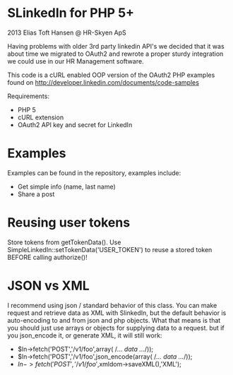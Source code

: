SLinkedIn for PHP 5+
=========
 2013   Elias Toft Hansen    @    HR-Skyen ApS
 
 Having problems with older 3rd party linkedin API's we decided
 that it was about time we migrated to OAuth2 and rewrote a proper sturdy 
 integration we could use in our HR Management software.
 
 This code is a cURL enabled OOP version of the OAuth2 PHP examples found on
 http://developer.linkedin.com/documents/code-samples
 
 Requirements:
  * PHP 5
  * cURL extension
  * OAuth2 API key and secret for LinkedIn
 
 
Examples
=========
Examples can be found in the repository, examples include:

* Get simple info (name, last name)
* Share a post


Reusing user tokens
=========
Store tokens from getTokenData().
Use SimpleLinkedIn::setTokenData('USER_TOKEN') to reuse a stored token BEFORE calling authorize()!


JSON vs XML
=========
I recommend using json / standard behavior of this class. You can make request and retrieve data as XML with SlinkedIn, but the default
behavior is auto-encoding to and from json and php objects. What that means is that you should just use arrays or objects for supplying data to a request.
but if you json_encode it, or generate XML, it will still work:

* $ln->fetch('POST','/v1/foo',array( /*... data ...*/));
* $ln->fetch('POST','/v1/foo',json_encode(array( /*... data ...*/));
* $ln->fetch('POST','/v1/foo',$xmldom->saveXML(),'XML');

